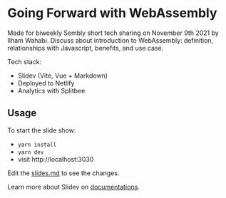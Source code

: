 # Going Forward with WebAssembly

Made for biweekly Sembly short tech sharing on November 9th 2021 by Ilham Wahabi. Discuss about introduction to WebAssembly: definition, relationships with Javascript, benefits, and use case.

Tech stack:
- Slidev (Vite, Vue + Markdown)
- Deployed to Netlify
- Analytics with Splitbee

## Usage

To start the slide show:

- `yarn install`
- `yarn dev`
- visit http://localhost:3030

Edit the [slides.md](./slides.md) to see the changes.

Learn more about Slidev on [documentations](https://sli.dev/).